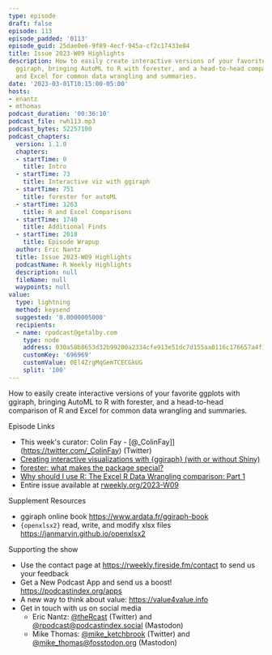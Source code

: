 ```yaml
---
type: episode
draft: false
episode: 113
episode_padded: '0113'
episode_guid: 25dae0e6-9f89-4ecf-945a-cf2c17433e84
title: Issue 2023-W09 Highlights
description: How to easily create interactive versions of your favorite ggplots with
  ggiraph, bringing AutoML to R with forester, and a head-to-head comparison of R
  and Excel for common data wrangling and summaries.
date: '2023-03-01T10:15:00-05:00'
hosts:
- enantz
- mthomas
podcast_duration: '00:36:10'
podcast_file: rwh113.mp3
podcast_bytes: 52257100
podcast_chapters:
  version: 1.1.0
  chapters:
  - startTime: 0
    title: Intro
  - startTime: 73
    title: Interactive viz with ggiraph
  - startTime: 751
    title: forester for autoML
  - startTime: 1263
    title: R and Excel Comparisons
  - startTime: 1740
    title: Additional Finds
  - startTime: 2018
    title: Episode Wrapup
  author: Eric Nantz
  title: Issue 2023-W09 Highlights
  podcastName: R Weekly Highlights
  description: null
  fileName: null
  waypoints: null
value:
  type: lightning
  method: keysend
  suggested: '0.0000005000'
  recipients:
  - name: rpodcast@getalby.com
    type: node
    address: 030a58b8653d32b99200a2334cfe913e51dc7d155aa0116c176657a4f1722677a3
    customKey: '696969'
    customValue: 0El4ZrgMqGemTCECGkUG
    split: '100'
---
```

How to easily create interactive versions of your favorite ggplots with
ggiraph, bringing AutoML to R with forester, and a head-to-head
comparison of R and Excel for common data wrangling and summaries.

Episode Links

-   This week's curator: Colin Fay -
    \[@\_ColinFay\]\](<a href="https://twitter.com/_ColinFay"
    rel="nofollow">https://twitter.com/_ColinFay</a>) (Twitter)
-   <a
    href="https://albert-rapp.de/posts/ggplot2-tips/17_ggiraph/17_ggiraph.html"
    rel="nofollow">Creating interactive visualizations with {ggiraph} (with
    or without Shiny)</a>
-   <a
    href="https://medium.com/responsibleml/forester-what-makes-the-package-special-9ece9b8a64d"
    rel="nofollow">forester: what makes the package special?</a>
-   <a href="https://www.jumpingrivers.com/blog/why-r-part-1/"
    rel="nofollow">Why should I use R: The Excel R Data Wrangling
    comparison: Part 1</a>
-   Entire issue available at
    <a href="https://rweekly.org/2023-W09.html"
    rel="nofollow">rweekly.org/2023-W09</a>

Supplement Resources

-   ggiraph online book <a href="https://www.ardata.fr/ggiraph-book"
    rel="nofollow">https://www.ardata.fr/ggiraph-book</a>
-   `{openxlsx2}` read, write, and modify xlsx files
    <a href="https://janmarvin.github.io/openxlsx2"
    rel="nofollow">https://janmarvin.github.io/openxlsx2</a>

Supporting the show

-   Use the contact page at
    <a href="https://rweekly.fireside.fm/contact"
    rel="nofollow">https://rweekly.fireside.fm/contact</a> to send us
    your feedback
-   Get a New Podcast App and send us a boost!
    <a href="https://podcastindex.org/apps"
    rel="nofollow">https://podcastindex.org/apps</a>
-   A new way to think about value: <a href="https://value4value.info"
    rel="nofollow">https://value4value.info</a>
-   Get in touch with us on social media
    -   Eric Nantz:
        <a href="https://twitter.com/theRcast" rel="nofollow">@theRcast</a>
        (Twitter) and <a href="https://podcastindex.social/@rpodcast"
        rel="nofollow">@rpodcast@podcastindex.social</a> (Mastodon)
    -   Mike Thomas: <a href="https://twitter.com/mike_ketchbrook"
        rel="nofollow">@mike_ketchbrook</a> (Twitter) and
        <a href="https://fosstodon.org/@mike_thomas"
        rel="nofollow">@mike_thomas@fosstodon.org</a> (Mastodon)
